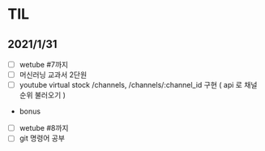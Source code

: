 # TIL

## 2021/1/31

- [ ] wetube #7까지
- [ ] 머신러닝 교과서 2단원
- [ ] youtube virtual stock /channels, /channels/:channel_id 구현 ( api 로 채널 순위 불러오기 )

- bonus
- [ ] wetube #8까지
- [ ] git 명령어 공부
